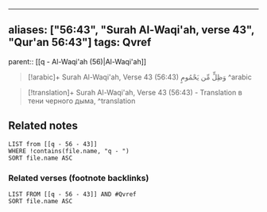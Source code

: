 
---
aliases: ["56:43", "Surah Al-Waqi'ah, verse 43", "Qur'an 56:43"]
tags: Qvref
---

parent:: [[q - Al-Waqi'ah (56)|Al-Waqi'ah]]

> [!arabic]+ Surah Al-Waqi'ah, Verse 43 (56:43)
> <span class="quran-arabic">وَظِلٍّ مِّن يَحْمُومٍ</span>
^arabic

> [!translation]+ Surah Al-Waqi'ah, Verse 43 (56:43) - Translation
> в тени черного дыма,
^translation



## Related notes
```dataview
LIST from [[q - 56 - 43]]
WHERE !contains(file.name, "q - ")
SORT file.name ASC
```

### Related verses (footnote backlinks)
```dataview
LIST FROM [[q - 56 - 43]] AND #Qvref
SORT file.name ASC
```

